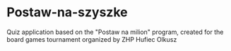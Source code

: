 # Postaw-na-szyszke
 Quiz application based on the "Postaw na milion" program, created for the board games tournament organized by ZHP Hufiec Olkusz
